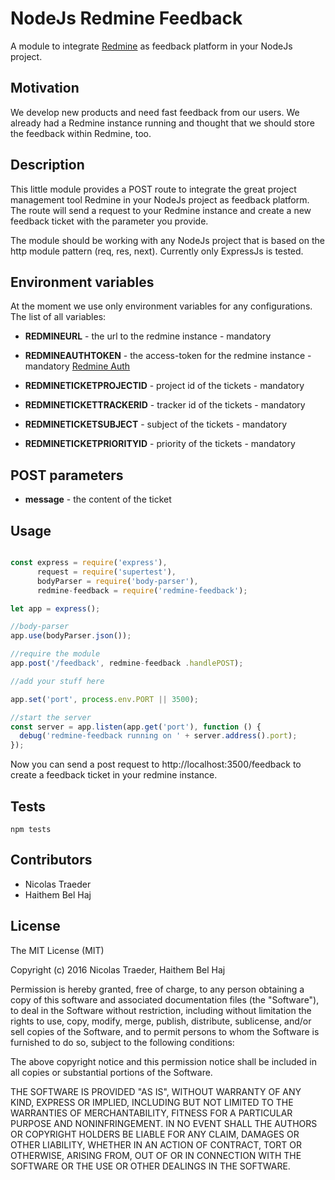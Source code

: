# NodeJs Redmine Feedback

A module to integrate [Redmine](http://redmine.org) as feedback platform in your NodeJs project.

## Motivation

We develop new products and need fast feedback from our users. We already had a Redmine instance running and thought that
we should store the feedback within Redmine, too.

## Description

This little module provides a POST route to integrate the great project management tool Redmine in your NodeJs project as
feedback platform. The route will send a request to your Redmine instance and create a new feedback ticket with the
parameter you provide.

The module should be working with any NodeJs project that is based on the http module pattern (req, res, next).
Currently only ExpressJs is tested.

## Environment variables

At the moment we use only environment variables for any configurations. The list of all variables:

* **REDMINEURL** - the url to the redmine instance - mandatory
* **REDMINEAUTHTOKEN** - the access-token for the redmine instance - mandatory [Redmine Auth](http://www.redmine.org/projects/redmine/wiki/Rest_api#Authentication)

* **REDMINETICKETPROJECTID** - project id of the tickets - mandatory
* **REDMINETICKETTRACKERID** - tracker id of the tickets - mandatory
* **REDMINETICKETSUBJECT** - subject of the tickets - mandatory
* **REDMINETICKETPRIORITYID** - priority of the tickets - mandatory


## POST parameters

* **message** - the content of the ticket

## Usage

```javascript

const express = require('express'),
      request = require('supertest'),
      bodyParser = require('body-parser'),
      redmine-feedback = require('redmine-feedback');

let app = express();

//body-parser
app.use(bodyParser.json());

//require the module
app.post('/feedback', redmine-feedback .handlePOST);

//add your stuff here

app.set('port', process.env.PORT || 3500);

//start the server
const server = app.listen(app.get('port'), function () {
  debug('redmine-feedback running on ' + server.address().port);
});


```

Now you can send a post request to http://localhost:3500/feedback to create a feedback ticket in your redmine instance.

## Tests

``` npm tests ```

## Contributors

* Nicolas Traeder
* Haithem Bel Haj

## License

The MIT License (MIT)

Copyright (c) 2016 Nicolas Traeder, Haithem Bel Haj

Permission is hereby granted, free of charge, to any person obtaining a copy of this software and associated documentation
files (the "Software"), to deal in the Software without restriction, including without limitation the rights to use,
copy, modify, merge, publish, distribute, sublicense, and/or sell copies of the Software, and to permit persons to
whom the Software is furnished to do so, subject to the following conditions:

The above copyright notice and this permission notice shall be included in all copies or substantial portions of the Software.


THE SOFTWARE IS PROVIDED "AS IS", WITHOUT WARRANTY OF ANY KIND, EXPRESS OR IMPLIED, INCLUDING BUT NOT LIMITED TO THE
WARRANTIES OF MERCHANTABILITY, FITNESS FOR A PARTICULAR PURPOSE AND NONINFRINGEMENT. IN NO EVENT SHALL THE AUTHORS OR
COPYRIGHT HOLDERS BE LIABLE FOR ANY CLAIM, DAMAGES OR OTHER LIABILITY, WHETHER IN AN ACTION OF CONTRACT,
TORT OR OTHERWISE, ARISING FROM, OUT OF OR IN CONNECTION WITH THE SOFTWARE OR THE USE OR OTHER DEALINGS IN THE SOFTWARE.
